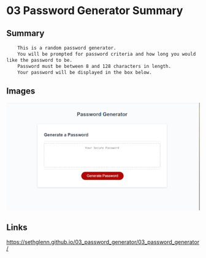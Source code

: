 # 03 Password Generator Summary

## Summary
```
    This is a random password generator.
    You will be prompted for password criteria and how long you would like the password to be.
    Password must be between 8 and 128 characters in length.
    Your password will be displayed in the box below.
```

## Images
![Screenshot01](./03_password_generator/screenshot01.png)

## Links

https://sethglenn.github.io/03_password_generator/03_password_generator/

